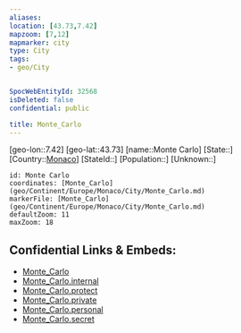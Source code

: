 ```yaml
---
aliases: 
location: [43.73,7.42]
mapzoom: [7,12] 
mapmarker: city 
type: City
tags:
- geo/City


SpocWebEntityId: 32568
isDeleted: false
confidential: public

title: Monte_Carlo
---
```

[geo-lon::7.42]
[geo-lat::43.73]
[name::Monte Carlo]
[State::]
[Country::[Monaco](geo/Continent/Europe/Monaco.md)]
[StateId::]
[Population::]
[Unknown::]


```leaflet
id: Monte Carlo
coordinates: [Monte_Carlo](geo/Continent/Europe/Monaco/City/Monte_Carlo.md)
markerFile: [Monte_Carlo](geo/Continent/Europe/Monaco/City/Monte_Carlo.md)
defaultZoom: 11 
maxZoom: 18
```


## Confidential Links & Embeds: 
- [Monte_Carlo](../../../../../../_public/geo/Continent/Europe/Monaco/City/Monte_Carlo.md) 
- [Monte_Carlo.internal](../../../../../../_internal/geo/Continent/Europe/Monaco/City/Monte_Carlo.internal.md) 
- [Monte_Carlo.protect](../../../../../../_protect/geo/Continent/Europe/Monaco/City/Monte_Carlo.protect.md) 
- [Monte_Carlo.private](../../../../../../_private/geo/Continent/Europe/Monaco/City/Monte_Carlo.private.md) 
- [Monte_Carlo.personal](../../../../../../_personal/geo/Continent/Europe/Monaco/City/Monte_Carlo.personal.md) 
- [Monte_Carlo.secret](../../../../../../_secret/geo/Continent/Europe/Monaco/City/Monte_Carlo.secret.md) 

